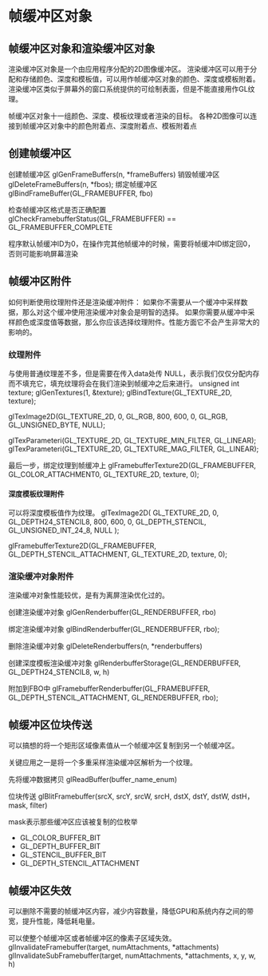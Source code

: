 # 帧缓冲区对象
## 帧缓冲区对象和渲染缓冲区对象
渲染缓冲区对象是一个由应用程序分配的2D图像缓冲区。
渲染缓冲区可以用于分配和存储颜色、深度和模板值，可以用作帧缓冲区对象的颜色、深度或模板附着。
渲染缓冲区类似于屏幕外的窗口系统提供的可绘制表面，但是不能直接用作GL纹理。

帧缓冲区对象十一组颜色、深度、模板纹理或者渲染的目标。
各种2D图像可以连接到帧缓冲区对象中的颜色附着点、深度附着点、模板附着点

## 创建帧缓冲区
创建帧缓冲区
glGenFrameBuffers(n, \*frameBuffers)
销毁帧缓冲区
glDeleteFrameBuffers(n, \*fbos);
绑定帧缓冲区
glBindFrameBuffer(GL_FRAMEBUFFER, fbo)

检查帧缓冲区格式是否正确配置
glCheckFramebufferStatus(GL_FRAMEBUFFER) == GL_FRAMEBUFFER_COMPLETE

程序默认帧缓冲ID为0，在操作完其他帧缓冲的时候，需要将帧缓冲ID绑定回0，否则可能影响屏幕渲染

## 帧缓冲区附件
如何判断使用纹理附件还是渲染缓冲附件：
如果你不需要从一个缓冲中采样数据，那么对这个缓冲使用渲染缓冲对象会是明智的选择。
如果你需要从缓冲中采样颜色或深度值等数据，那么你应该选择纹理附件。性能方面它不会产生非常大的影响的。

### 纹理附件
与使用普通纹理差不多，但是需要在传入data处传 NULL，表示我们仅仅分配内存而不填充它，填充纹理将会在我们渲染到帧缓冲之后来进行。
unsigned int texture;
glGenTextures(1, &texture);
glBindTexture(GL_TEXTURE_2D, texture);

glTexImage2D(GL_TEXTURE_2D, 0, GL_RGB, 800, 600, 0, GL_RGB, GL_UNSIGNED_BYTE, NULL);

glTexParameteri(GL_TEXTURE_2D, GL_TEXTURE_MIN_FILTER, GL_LINEAR);
glTexParameteri(GL_TEXTURE_2D, GL_TEXTURE_MAG_FILTER, GL_LINEAR);

最后一步，绑定纹理到帧缓冲上
glFramebufferTexture2D(GL_FRAMEBUFFER, GL_COLOR_ATTACHMENT0, GL_TEXTURE_2D, texture, 0);

#### 深度模板纹理附件
可以将深度模板值作为纹理。
glTexImage2D(
  GL_TEXTURE_2D, 0, GL_DEPTH24_STENCIL8, 800, 600, 0, 
  GL_DEPTH_STENCIL, GL_UNSIGNED_INT_24_8, NULL
);

glFramebufferTexture2D(GL_FRAMEBUFFER, GL_DEPTH_STENCIL_ATTACHMENT, GL_TEXTURE_2D, texture, 0);

### 渲染缓冲对象附件
渲染缓冲对象性能较优，是有为离屏渲染优化过的。

创建渲染缓冲对象
glGenRenderbuffer(GL_RENDERBUFFER, rbo)

绑定渲染缓冲对象
glBindRenderbuffer(GL_RENDERBUFFER, rbo);

删除渲染缓冲对象
glDeleteRenderbuffers(n, \*renderbuffers)

创建深度模板渲染缓冲对象
glRenderbufferStorage(GL_RENDERBUFFER, GL_DEPTH24_STENCIL8, w, h)

附加到FBO中
glFramebufferRenderbuffer(GL_FRAMEBUFFER, GL_DEPTH_STENCIL_ATTACHMENT, GL_RENDERBUFFER, rbo);

## 帧缓冲区位块传送
可以搞想的将一个矩形区域像素值从一个帧缓冲区复制到另一个帧缓冲区。

关键应用之一是将一个多重采样渲染缓冲区解析为一个纹理。

先将缓冲数据拷贝
glReadBuffer(buffer_name_enum)

位块传送
glBlitFramebuffer(srcX, srcY, srcW, srcH, dstX, dstY, dstW, dstH， mask, filter)

mask表示那些缓冲区应该被复制的位枚举
- GL_COLOR_BUFFER_BIT
- GL_DEPTH_BUFFER_BIT
- GL_STENCIL_BUFFER_BIT
- GL_DEPTH_STENCIL_ATTACHMENT

## 帧缓冲区失效
可以删除不需要的帧缓冲区内容，减少内容数量，降低GPU和系统内存之间的带宽，提升性能，降低耗电量。

可以使整个帧缓冲区或者帧缓冲区的像素子区域失效。
glInvalidateFramebuffer(target, numAttachments, \*attachments)
glInvalidateSubFramebuffer(target, numAttachments, \*attachments, x, y, w, h)

